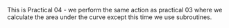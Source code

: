 This is Practical 04 - we perform the same action as practical 03 where we calculate the area under the curve except this time we use subroutines.
